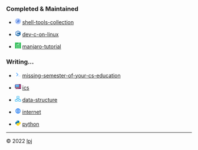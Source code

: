 ### Completed & Maintained

- <img src="https://raw.githubusercontent.com/cs-notes-lpj/.github/main/images/tools-2.png" /> [shell-tools-collection](https://cs-notes-lpj.github.io/nifty-shell-tools-collection/)

- <img src="https://raw.githubusercontent.com/cs-notes-lpj/.github/main/images/c.png" /> [dev-c-on-linux](https://cs-notes-lpj.github.io/dev-c-on-linux/)

- <img src="https://raw.githubusercontent.com/cs-notes-lpj/.github/main/images/manjaro.png" /> [manjaro-tutorial](https://cs-notes-lpj.github.io/manjaro-tutorial/)

### Writing...

- <img src="https://raw.githubusercontent.com/cs-notes-lpj/.github/main/images/terminal.png" /> [missing-semester-of-your-cs-education](https://cs-notes-lpj.github.io/mit-missing-semester-tools/)

- <img src="https://raw.githubusercontent.com/cs-notes-lpj/.github/main/images/cs.png" /> [ics](https://cs-notes-lpj.github.io/ics/)

- <img src="https://raw.githubusercontent.com/cs-notes-lpj/.github/main/images/ds.png" /> [data-structure](https://cs-notes-lpj.github.io/data-structure/)

- <img src="https://raw.githubusercontent.com/cs-notes-lpj/.github/main/images/net.png" /> [internet](https://cs-notes-lpj.github.io/Internet/)

- <img src="https://raw.githubusercontent.com/cs-notes-lpj/.github/main/images/py.png" /> [python](https://cs-notes-lpj.github.io/Python/)

---

© 2022 [lpj](https://liupj.top/academic)
